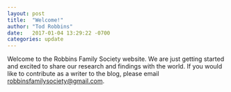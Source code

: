 ```yaml
---
layout: post
title:  "Welcome!"
author: "Tod Robbins"
date:   2017-01-04 13:29:22 -0700
categories: update
---
```

Welcome to the Robbins Family Society website. We are just getting started and excited to share our research and findings with the world. If you would like to contribute as a writer to the blog, please email [robbinsfamilysociety@gmail.com](mailto:robbinsfamilysociety@gmail.com).
